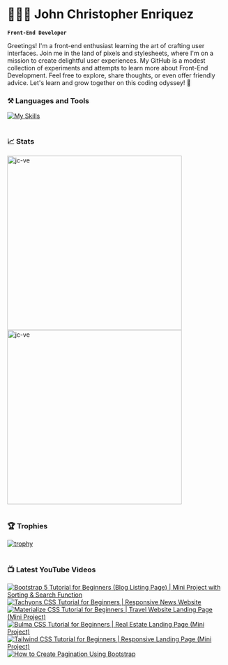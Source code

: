 # 👨🏻‍💻 John Christopher Enriquez

**`Front-End Developer`**

 Greetings! I'm a front-end enthusiast learning the art of crafting user interfaces. Join me in the land of pixels and stylesheets, where I'm on a mission to create delightful user experiences. My GitHub is a modest collection of experiments and attempts to learn more about Front-End Development. Feel free to explore, share thoughts, or even offer friendly advice. Let's learn and grow together on this coding odyssey! 🌱

### ⚒️ Languages and Tools

[![My Skills](https://skillicons.dev/icons?i=html,css,js,sass,jquery,bootstrap,tailwind,react)](https://skillicons.dev)

#

### 📈 Stats
<img width="400px" src="https://github-readme-stats.vercel.app/api?username=jc-ve&show_icons=true&locale=en&theme=gruvbox" alt="jc-ve" />
<img width="400px" src="https://github-readme-streak-stats.herokuapp.com/?user=jc-ve&theme=gruvbox" alt="jc-ve" />

#

### 🏆 Trophies
[![trophy](https://github-profile-trophy.vercel.app/?username=jc-ve&theme=gruvbox&margin-w=10&rank=S,AAA,AA,B,C)](https://github.com/ryo-ma/github-profile-trophy)

#

### 📺 Latest YouTube Videos

<!-- BEGIN YOUTUBE-CARDS -->
[![Bootstrap 5 Tutorial for Beginners (Blog Listing Page) | Mini Project with Sorting & Search Function](https://ytcards.demolab.com/?id=kb03TFDGFYs&title=Bootstrap+5+Tutorial+for+Beginners+%28Blog+Listing+Page%29+%7C+Mini+Project+with+Sorting+%26+Search+Function&lang=en&timestamp=1690095598&background_color=%230d1117&title_color=%23ffffff&stats_color=%23dedede&max_title_lines=1&width=250&border_radius=5 "Bootstrap 5 Tutorial for Beginners (Blog Listing Page) | Mini Project with Sorting & Search Function")](https://www.youtube.com/watch?v=kb03TFDGFYs)
[![Tachyons CSS Tutorial for Beginners | Responsive News Website](https://ytcards.demolab.com/?id=E3sShIm6CAc&title=Tachyons+CSS+Tutorial+for+Beginners+%7C+Responsive+News+Website&lang=en&timestamp=1689034716&background_color=%230d1117&title_color=%23ffffff&stats_color=%23dedede&max_title_lines=1&width=250&border_radius=5 "Tachyons CSS Tutorial for Beginners | Responsive News Website")](https://www.youtube.com/watch?v=E3sShIm6CAc)
[![Materialize CSS Tutorial for Beginners | Travel Website Landing Page (Mini Project)](https://ytcards.demolab.com/?id=8JXk_ua7IRc&title=Materialize+CSS+Tutorial+for+Beginners+%7C+Travel+Website+Landing+Page+%28Mini+Project%29&lang=en&timestamp=1687600299&background_color=%230d1117&title_color=%23ffffff&stats_color=%23dedede&max_title_lines=1&width=250&border_radius=5 "Materialize CSS Tutorial for Beginners | Travel Website Landing Page (Mini Project)")](https://www.youtube.com/watch?v=8JXk_ua7IRc)
[![Bulma CSS Tutorial for Beginners | Real Estate Landing Page (Mini Project)](https://ytcards.demolab.com/?id=S1vfjNXnelc&title=Bulma+CSS+Tutorial+for+Beginners+%7C+Real+Estate+Landing+Page+%28Mini+Project%29&lang=en&timestamp=1685852584&background_color=%230d1117&title_color=%23ffffff&stats_color=%23dedede&max_title_lines=1&width=250&border_radius=5 "Bulma CSS Tutorial for Beginners | Real Estate Landing Page (Mini Project)")](https://www.youtube.com/watch?v=S1vfjNXnelc)
[![Tailwind CSS Tutorial for Beginners | Responsive Landing Page (Mini Project)](https://ytcards.demolab.com/?id=b0SXeZAFZTA&title=Tailwind+CSS+Tutorial+for+Beginners+%7C+Responsive+Landing+Page+%28Mini+Project%29&lang=en&timestamp=1684805650&background_color=%230d1117&title_color=%23ffffff&stats_color=%23dedede&max_title_lines=1&width=250&border_radius=5 "Tailwind CSS Tutorial for Beginners | Responsive Landing Page (Mini Project)")](https://www.youtube.com/watch?v=b0SXeZAFZTA)
[![How to Create Pagination Using Bootstrap](https://ytcards.demolab.com/?id=fZSz2VxFkTU&title=How+to+Create+Pagination+Using+Bootstrap&lang=en&timestamp=1616310014&background_color=%230d1117&title_color=%23ffffff&stats_color=%23dedede&max_title_lines=1&width=250&border_radius=5 "How to Create Pagination Using Bootstrap")](https://www.youtube.com/watch?v=fZSz2VxFkTU)
<!-- END YOUTUBE-CARDS -->

#




